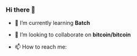 ### Hi there 👋
- 🌱 I’m currently learning **Batch**

- 👯 I’m looking to collaborate on **bitcoin/bitcoin**

- 📫 How to reach me: 
<!--
**iampolychron/iampolychron** is a ✨ _special_ ✨ repository because its `README.md` (this file) appears on your GitHub profile.

Here are some ideas to get you started:

- 🔭 I’m currently working on ...
- 🌱 I’m currently learning ...
- 👯 I’m looking to collaborate on ...
- 🤔 I’m looking for help with ...
- 💬 Ask me about ...
- 📫 How to reach me: ...
- 😄 Pronouns: ...
- ⚡ Fun fact: ...
-->
